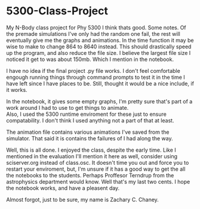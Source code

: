 # 5300-Class-Project
My N-Body class project for Phy 5300
I think thats good.  Some notes.  Of the premade simulations I've only had the random one fail, the rest will eventually give me the graphs and animations.
In the time function it may be wise to make to change 864 to 8640 instead.  This should drastically speed up the program, and also reduce the file size. 
I believe the largest file size I noticed it get to was about 150mb.  Which I mention in the notebook.  

I have no idea if the final project .py file works.  I don't feel comfortable engough running things through command prompts to test it in the time I have left since I have places to be.  Still, thought it would be a nice include, if it works.  

In the notebook, it gives some empty graphs, I'm pretty sure that's part of a work around I had to use to get things to animate.  
Also, I used the 5300 runtime enviroment for these just to ensure compatability.  I don't think I used anything not a part of that at least.  

The animation file contains various animations I've saved from the simulator.  That said it is contains the failures of I had along the way.

Well, this is all done.  I enjoyed the class, despite the early time.  Like I mentioned in the evaluation I'll mention it here as well, consider using sciserver.org instead of class.osc.  It doesn't time you out and force you to restart your enviroment, but, I'm unsure if it has a good way to get the all the notebooks to the students.  Perhaps Proffesor Terndrup from the astrophysics department would know.  Well that's my last two cents.  I hope the notebook works, and have a pleasent day.  

Almost forgot, just to be sure, my name is Zachary C. Chaney.  
